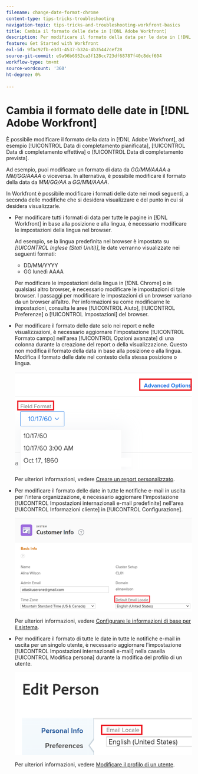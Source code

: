```yaml
---
filename: change-date-format-chrome
content-type: tips-tricks-troubleshooting
navigation-topic: tips-tricks-and-troubleshooting-workfront-basics
title: Cambia il formato delle date in [!DNL Adobe Workfront]
description: Per modificare il formato della data per le date in [!DNL Adobe Workfront] è necessario modificare le impostazioni della lingua nel browser.
feature: Get Started with Workfront
exl-id: 9fac92fb-e3d1-4537-b324-4b35447cef28
source-git-commit: e9a96b6952ca3f128cc723df68787f40c8dcf604
workflow-type: tm+mt
source-wordcount: '360'
ht-degree: 0%

---
```


# Cambia il formato delle date in [!DNL Adobe Workfront]

<!--this article used to be called "Change the date format in Adobe Workfront when using Chrome". The team decieded to make it more generic and hide the steps. Also see drafted content below-->

È possibile modificare il formato della data in [!DNL Adobe Workfront], ad esempio [!UICONTROL Data di completamento pianificata], [!UICONTROL Data di completamento effettiva] o [!UICONTROL Data di completamento prevista].

Ad esempio, puoi modificare un formato di data da _GG/MM/AAAA_ a _MM/GG/AAAA_ o viceversa.
In alternativa, è possibile modificare il formato della data da _MM/GG/AA_ a _GG/MM/AAAA_.

In Workfront è possibile modificare i formati delle date nei modi seguenti, a seconda delle modifiche che si desidera visualizzare e del punto in cui si desidera visualizzarle.

* Per modificare tutti i formati di data per tutte le pagine in [!DNL Workfront] in base alla posizione e alla lingua, è necessario modificare le impostazioni della lingua nel browser.

  Ad esempio, se la lingua predefinita nel browser è impostata su *[!UICONTROL Inglese (Stati Uniti)]*, le date verranno visualizzate nei seguenti formati:

   * DD/MM/YYYY
   * GG lunedì AAAA

  Per modificare le impostazioni della lingua in [!DNL Chrome] o in qualsiasi altro browser, è necessario modificare le impostazioni di tale browser. I passaggi per modificare le impostazioni di un browser variano da un browser all’altro. Per informazioni su come modificarne le impostazioni, consulta le aree [!UICONTROL Aiuto], [!UICONTROL Preferenze] o [!UICONTROL Impostazioni] del browser.

* Per modificare il formato delle date solo nei report e nelle visualizzazioni, è necessario aggiornare l&#39;impostazione [!UICONTROL Formato campo] nell&#39;area [!UICONTROL Opzioni avanzate] di una colonna durante la creazione del report o della visualizzazione. Questo non modifica il formato della data in base alla posizione o alla lingua. Modifica il formato delle date nel contesto della stessa posizione o lingua.

  ![](assets/field-format-in-advanced-options-of-a-view-highlighted.png)

  Per ulteriori informazioni, vedere [Creare un report personalizzato](../../reports-and-dashboards/reports/creating-and-managing-reports/create-custom-report.md).

* Per modificare il formato delle date in tutte le notifiche e-mail in uscita per l&#39;intera organizzazione, è necessario aggiornare l&#39;impostazione [!UICONTROL Impostazioni internazionali e-mail predefinite] nell&#39;area [!UICONTROL Informazioni cliente] in [!UICONTROL Configurazione].

  ![](assets/default-email-locale-field.png)

  Per ulteriori informazioni, vedere [Configurare le informazioni di base per il sistema](../../administration-and-setup/get-started-wf-administration/configure-basic-info.md).

* Per modificare il formato di tutte le date in tutte le notifiche e-mail in uscita per un singolo utente, è necessario aggiornare l&#39;impostazione [!UICONTROL Impostazioni internazionali e-mail] nella casella [!UICONTROL Modifica persona] durante la modifica del profilo di un utente.

  ![](assets/email-locale-for-user-profile-highlighted.png)

  Per ulteriori informazioni, vedere [Modificare il profilo di un utente](../../administration-and-setup/add-users/create-and-manage-users/edit-a-users-profile.md).

<!--drafted because we should not document steps for a third-party application

To change your language settings in Chrome:

1. Click the 3-dots in the top right corner of your Chrome interface, then click **Settings**.
1. On the left area of the Settings page, expand **Advanced**, then click **Languages**.  
   Or  
   Search for *language*&nbsp;at the top of the Settings page, then click **Languages**.

1. In the **Language** list, locate the language and region that use your preferred date format.

   **Example:** If you speak English and you want the date format to be MM/DD/YYYY, you would select **English (United States)**. If you speak English and you want the date format to be DD/MM/YYY, you would select **English (United Kingdom)**.

1. (Conditional) If the language and region you want to use are not visible in the list, click **Add languages** to add it to the list.
1. Click the 3-dot menu next to the language and region you want to use, then click **Move to the top**.
1. Return to the Workfront interface, then refresh the page.  
   The date format is now updated in projects and other areas of Workfront that use MM/DD/YYYY or DD/MM/YYYY format when displaying dates.

   -->

